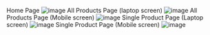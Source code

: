 Home Page
![image](https://github.com/RohitM1518/20211CSE0674/assets/145917472/55055015-2307-498c-b40c-c2212ccba101)
All Products Page (laptop screen)
![image](https://github.com/RohitM1518/20211CSE0674/assets/145917472/306f3717-60a1-4918-b03c-dffa1349cbbb)
All Products Page (Mobile screen)
![image](https://github.com/RohitM1518/20211CSE0674/assets/145917472/78f267e9-1640-45b2-b331-56192359c10d)
Single Product Page (Laptop screen)
![image](https://github.com/RohitM1518/20211CSE0674/assets/145917472/596f570a-5c93-41d5-94d4-ab51a00d882b)
Single Product Page (Mobile screen)
![image](https://github.com/RohitM1518/20211CSE0674/assets/145917472/44326efc-15be-4ee6-9343-0846207310a6)







